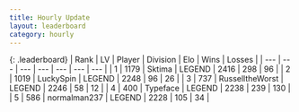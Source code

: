 ```yaml
---
title: Hourly Update
layout: leaderboard
category: hourly
---
```


{: .leaderboard}
| Rank | LV | Player | Division | Elo | Wins | Losses |
| --- | --- | --- | --- | --- | --- | --- |
| <span data-change="0">1</span> | 1179 | <span title="ID: 353063">Sktima</span> | LEGEND | <span data-change="0">2416</span> | <span data-change="0">298</span> | <span data-change="0">96</span> |
| <span data-change="0">2</span> | 1019 | <span title="ID: 498412">LuckySpin</span> | LEGEND | <span data-change="0">2248</span> | <span data-change="0">96</span> | <span data-change="0">26</span> |
| <span data-change="0">3</span> | 737 | <span title="ID: 388751">RusselltheWorst</span> | LEGEND | <span data-change="0">2246</span> | <span data-change="0">58</span> | <span data-change="0">12</span> |
| <span data-change="0">4</span> | 400 | <span title="ID: 628233">Typeface</span> | LEGEND | <span data-change="0">2238</span> | <span data-change="0">239</span> | <span data-change="0">130</span> |
| <span data-change="0">5</span> | 586 | <span title="ID: 540475">normalman237</span> | LEGEND | <span data-change="0">2228</span> | <span data-change="0">105</span> | <span data-change="0">34</span> |
